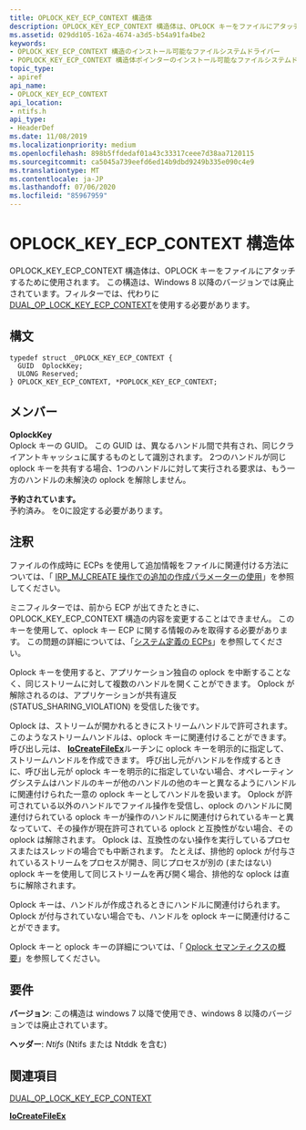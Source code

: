 ```yaml
---
title: OPLOCK_KEY_ECP_CONTEXT 構造体
description: OPLOCK_KEY_ECP_CONTEXT 構造体は、OPLOCK キーをファイルにアタッチするために使用されます。
ms.assetid: 029dd105-162a-4674-a3d5-b54a91fa4be2
keywords:
- OPLOCK_KEY_ECP_CONTEXT 構造のインストール可能なファイルシステムドライバー
- POPLOCK_KEY_ECP_CONTEXT 構造体ポインターのインストール可能なファイルシステムドライバー
topic_type:
- apiref
api_name:
- OPLOCK_KEY_ECP_CONTEXT
api_location:
- ntifs.h
api_type:
- HeaderDef
ms.date: 11/08/2019
ms.localizationpriority: medium
ms.openlocfilehash: 898b5ffdedaf01a43c33317ceee7d38aa7120115
ms.sourcegitcommit: ca5045a739eefd6ed14b9dbd9249b335e090c4e9
ms.translationtype: MT
ms.contentlocale: ja-JP
ms.lasthandoff: 07/06/2020
ms.locfileid: "85967959"
---
```

# <a name="oplock_key_ecp_context-structure"></a>OPLOCK_KEY_ECP_CONTEXT 構造体

OPLOCK_KEY_ECP_CONTEXT 構造体は、OPLOCK キーをファイルにアタッチするために使用されます。 この構造は、Windows 8 以降のバージョンでは廃止されています。フィルターでは、代わりに[DUAL_OP_LOCK_KEY_ECP_CONTEXT](https://docs.microsoft.com/windows-hardware/drivers/ifs/dual-oplock-key-ecp-context)を使用する必要があります。

## <a name="syntax"></a>構文

```ManagedCPlusPlus
typedef struct _OPLOCK_KEY_ECP_CONTEXT {
  GUID  OplockKey;
  ULONG Reserved;
} OPLOCK_KEY_ECP_CONTEXT, *POPLOCK_KEY_ECP_CONTEXT;
```

## <a name="members"></a>メンバー

**OplockKey**  
Oplock キーの GUID。 この GUID は、異なるハンドル間で共有され、同じクライアントキャッシュに属するものとして識別されます。 2つのハンドルが同じ oplock キーを共有する場合、1つのハンドルに対して実行される要求は、もう一方のハンドルの未解決の oplock を解除しません。

**予約されています。**  
予約済み。 を0に設定する必要があります。

## <a name="remarks"></a>注釈

ファイルの作成時に ECPs を使用して追加情報をファイルに関連付ける方法については、「 [IRP_MJ_CREATE 操作での追加の作成パラメーターの使用](https://docs.microsoft.com/windows-hardware/drivers/ifs/using-extra-create-parameters-with-an-irp-mj-create-operation)」を参照してください。

ミニフィルターでは、前から ECP が出てきたときに、OPLOCK_KEY_ECP_CONTEXT 構造の内容を変更することはできません。 このキーを使用して、oplock キー ECP に関する情報のみを取得する必要があります。 この問題の詳細については、「[システム定義の ECPs](https://docs.microsoft.com/windows-hardware/drivers/ifs/system-defined-ecps)」を参照してください。

Oplock キーを使用すると、アプリケーション独自の oplock を中断することなく、同じストリームに対して複数のハンドルを開くことができます。 Oplock が解除されるのは、アプリケーションが共有違反 (STATUS_SHARING_VIOLATION) を受信した後です。

Oplock は、ストリームが開かれるときにストリームハンドルで許可されます。 このようなストリームハンドルは、oplock キーに関連付けることができます。 呼び出し元は、 [**IoCreateFileEx**](https://docs.microsoft.com/windows-hardware/drivers/ddi/ntddk/nf-ntddk-iocreatefileex)ルーチンに oplock キーを明示的に指定して、ストリームハンドルを作成できます。 呼び出し元がハンドルを作成するときに、呼び出し元が oplock キーを明示的に指定していない場合、オペレーティングシステムはハンドルのキーが他のハンドルの他のキーと異なるようにハンドルに関連付けられた一意の oplock キーとしてハンドルを扱います。 Oplock が許可されている以外のハンドルでファイル操作を受信し、oplock のハンドルに関連付けられている oplock キーが操作のハンドルに関連付けられているキーと異なっていて、その操作が現在許可されている oplock と互換性がない場合、その oplock は解除されます。 Oplock は、互換性のない操作を実行しているプロセスまたはスレッドの場合でも中断されます。 たとえば、排他的 oplock が付与されているストリームをプロセスが開き、同じプロセスが別の (またはない) oplock キーを使用して同じストリームを再び開く場合、排他的な oplock は直ちに解除されます。

Oplock キーは、ハンドルが作成されるときにハンドルに関連付けられます。 Oplock が付与されていない場合でも、ハンドルを oplock キーに関連付けることができます。

Oplock キーと oplock キーの詳細については、「 [Oplock セマンティクスの概要](https://docs.microsoft.com/windows-hardware/drivers/ifs/oplock-overview)」を参照してください。

## <a name="requirements"></a>要件

**バージョン**: この構造は windows 7 以降で使用でき、windows 8 以降のバージョンでは廃止されています。

**ヘッダー**: *Ntifs* (Ntifs または Ntddk を含む)


## <a name="see-also"></a>関連項目

[DUAL_OP_LOCK_KEY_ECP_CONTEXT](https://docs.microsoft.com/windows-hardware/drivers/ifs/dual-oplock-key-ecp-context)

[**IoCreateFileEx**](https://docs.microsoft.com/windows-hardware/drivers/ddi/ntddk/nf-ntddk-iocreatefileex)
